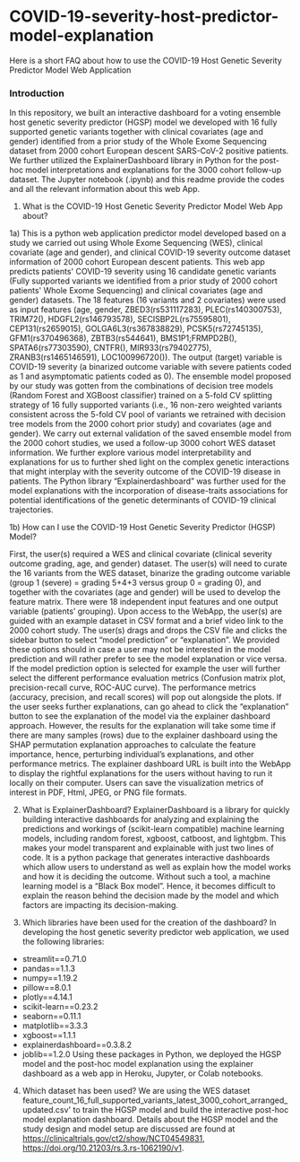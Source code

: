 # COVID-19-severity-host-predictor-model-explanation
Here is a short FAQ about how to use the COVID-19 Host Genetic Severity Predictor Model Web Application

### Introduction 

In this repository, we built an interactive dashboard for a voting ensemble host genetic severity predictor (HGSP) model we developed with 16 fully supported genetic variants together with clinical covariates (age and gender) identified from a prior study of the Whole Exome Sequencing dataset from 2000 cohort European descent SARS-CoV-2 positive patients. We further utilized the ExplainerDashboard library in Python for the post-hoc model interpretations and explanations for the 3000 cohort follow-up dataset. The Jupyter notebook (.ipynb) and this readme provide the codes and all the relevant information about this web App.

1) What is the COVID-19 Host Genetic Severity Predictor Model Web App about?

1a) This is a python web application predictor model developed based on a study we carried out using Whole Exome Sequencing (WES), clinical covariate (age and gender), and clinical COVID-19 severity outcome dataset information of 2000 cohort European descent patients. 
This web app predicts patients' COVID-19 severity using 16 candidate genetic variants (Fully supported variants we identified from a prior study of 2000 cohort patients' Whole Exome Sequencing) and clinical covariates (age and gender) datasets. The 18 features (16 variants and 2 covariates) were used as input features (age, gender, ZBED3(rs531117283), PLEC(rs140300753), TRIM72(), HDGFL2(rs146793578), SECISBP2L(rs75595801), CEP131(rs2659015), GOLGA6L3(rs367838829), PCSK5(rs72745135), GFM1(rs370496368), ZBTB3(rs544641), BMS1P1;FRMPD2B(), SPATA6(rs77303590), CNTFR(), MIR933(rs79402775), ZRANB3(rs1465146591), LOC100996720()). 
The output (target) variable is COVID-19 severity (a binarized outcome variable with severe patients coded as 1 and asymptomatic patients coded as 0).
The ensemble model proposed by our study was gotten from the combinations of decision tree models (Random Forest and XGBoost classifier) trained on a 5-fold CV splitting strategy of 16 fully supported variants (i.e., 16 non-zero weighted variants consistent across the 5-fold CV pool of variants we retrained with decision tree models from the 2000 cohort prior study) and covariates (age and gender). We carry out external validation of the saved ensemble model from the 2000 cohort studies, we used a follow-up 3000 cohort WES dataset information. We further explore various model interpretability and explanations for us to further shed light on the complex genetic interactions that might interplay with the severity outcome of the COVID-19 disease in patients. The Python library “Explainerdashboard” was further used for the model explanations with the incorporation of disease-traits associations for potential identifications of the genetic determinants of COVID-19 clinical trajectories.  

1b) How can I use the COVID-19 Host Genetic Severity Predictor (HGSP) Model? 

First, the user(s) required a WES and clinical covariate (clinical severity outcome grading, age, and gender) dataset. The user(s) will need to curate the 16 variants from the WES dataset, binarize the grading outcome variable (group 1 (severe) = grading 5+4+3 versus group 0 = grading 0), and together with the covariates (age and gender) will be used to develop the feature matrix. There were 18 independent input features and one output variable (patients’ grouping). Upon access to the WebApp, the user(s) are guided with an example dataset in CSV format and a brief video link to the 2000 cohort study. The user(s) drags and drops the CSV file and clicks the sidebar button to select “model prediction” or “explanation”. We provided these options should in case a user may not be interested in the model prediction and will rather prefer to see the model explanation or vice versa. If the model prediction option is selected for example the user will further select the different performance evaluation metrics (Confusion matrix plot, precision-recall curve, ROC-AUC curve). The performance metrics (accuracy, precision, and recall scores) will pop out alongside the plots. If the user seeks further explanations, can go ahead to click the “explanation” button to see the explanation of the model via the explainer dashboard approach. However, the results for the explanation will take some time if there are many samples (rows) due to the explainer dashboard using the SHAP permutation explanation approaches to calculate the feature importance, hence, perturbing individual’s explanations, and other performance metrics. The explainer dashboard URL is built into the WebApp to display the rightful explanations for the users without having to run it locally on their computer. Users can save the visualization metrics of interest in PDF, Html, JPEG, or PNG file formats.

2) What is ExplainerDashboard?
ExplainerDashboard is a library for quickly building interactive dashboards for analyzing and explaining the predictions and workings of (scikit-learn compatible) machine learning models, including random forest, xgboost, catboost, and lightgbm. This makes your model transparent and explainable with just two lines of code. It is a python package that generates interactive dashboards which allow users to understand as well as explain how the model works and how it is deciding the outcome. Without such a tool, a machine learning model is a “Black Box model”. Hence, it becomes difficult to explain the reason behind the decision made by the model and which factors are impacting its decision-making.

3) Which libraries have been used for the creation of the dashboard?
In developing the host genetic severity predictor web application, we used the following libraries:
-	streamlit==0.71.0
-	pandas==1.1.3
-	numpy==1.19.2
-	pillow==8.0.1
-	plotly==4.14.1
-	scikit-learn==0.23.2
-	seaborn==0.11.1
-	matplotlib==3.3.3
-	xgboost==1.1.1
-	explainerdashboard==0.3.8.2
-	joblib==1.2.0
 Using these packages in Python, we deployed the HGSP model and the post-hoc model explanation using the explainer dashboard as a web app in Heroku, Jupyter, or Colab notebooks.
 
4) Which dataset has been used?
We are using the WES dataset feature_count_16_full_supported_variants_latest_3000_cohort_arranged_updated.csv' to train the HGSP model and build the interactive post-hoc model explanation dashboard. Details about the HGSP model and the study design and model setup are discussed are found at https://clinicaltrials.gov/ct2/show/NCT04549831, https://doi.org/10.21203/rs.3.rs-1062190/v1.
